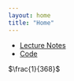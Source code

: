 ```yaml
---
layout: home
title: "Home"
---
```

* [Lecture Notes](./LectureNotes)
* [Code](./code)

$\frac{1}{368}$ 


